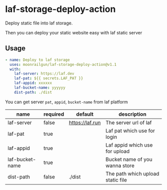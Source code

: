 # laf-storage-deploy-action

Deploy static file into laf storage.

Then you can deploy your static website easy with laf static server

## Usage

```yml
- name: Deploy to laf storage
  uses: moonrailgun/laf-storage-deploy-action@v1.1
  with:
    laf-server: https://laf.dev
    laf-pat: ${{ secrets.LAF_PAT }}
    laf-appid: xxxxxx
    laf-bucket-name: yyyyyy
    dist-path: ./dist
```

You can get server `pat`, `appid`, `bucket-name` from laf platform

| name | required | default | description |
| ----- | ----- | ----- | ---- |
| laf-server | false | https://laf.run | The server url of laf |
| laf-pat | true |  | Laf pat which use for login |
| laf-appid | true |  | Laf appid which use for upload |
| laf-bucket-name | true |  | Bucket name of you wanna store |
| dist-path | false | ./dist | The path which upload static file |

